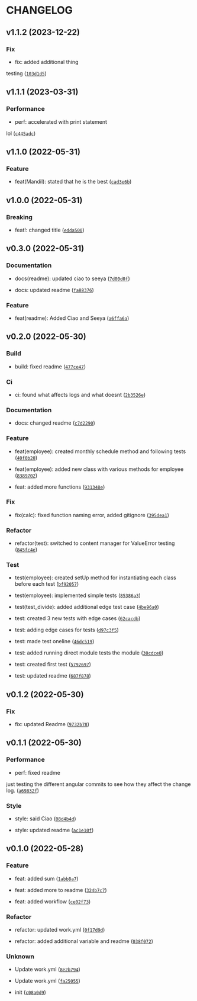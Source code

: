# CHANGELOG



## v1.1.2 (2023-12-22)

### Fix

* fix: added additional thing

testing ([`103d1d5`](https://github.com/TrevorW-code/Test-Semantic-Release/commit/103d1d5b280bde96b58a97519d30849c45dd8a91))


## v1.1.1 (2023-03-31)

### Performance

* perf: accelerated with print statement

lol ([`c445adc`](https://github.com/TrevorW-code/Test-Semantic-Release/commit/c445adcf96d8af72165ab3d1514d8d5331507fe5))


## v1.1.0 (2022-05-31)

### Feature

* feat(Mandil): stated that he is the best ([`cad3e6b`](https://github.com/TrevorW-code/Test-Semantic-Release/commit/cad3e6b2b673e6edf270a7ef137c715f26ac877c))


## v1.0.0 (2022-05-31)

### Breaking

* feat!: changed title ([`edda500`](https://github.com/TrevorW-code/Test-Semantic-Release/commit/edda5009a7d64d8a56bbe97bc9f59c7efa901891))


## v0.3.0 (2022-05-31)

### Documentation

* docs(readme): updated ciao to seeya ([`7d00d0f`](https://github.com/TrevorW-code/Test-Semantic-Release/commit/7d00d0fac3cdf2f805bad2c585eb8f2555b14a7f))

* docs: updated readme ([`fa88376`](https://github.com/TrevorW-code/Test-Semantic-Release/commit/fa8837677b91a84b0e5980cbdcd0fb1afa73adbc))

### Feature

* feat(readme): Added Ciao and Seeya ([`a6ffa6a`](https://github.com/TrevorW-code/Test-Semantic-Release/commit/a6ffa6a33b37b9cace0a53f110bb375557bb5cb8))


## v0.2.0 (2022-05-30)

### Build

* build: fixed readme ([`477ce47`](https://github.com/TrevorW-code/Test-Semantic-Release/commit/477ce47b82344814bd635ea863ef367f06db6622))

### Ci

* ci: found what affects logs and what doesnt ([`2b3526e`](https://github.com/TrevorW-code/Test-Semantic-Release/commit/2b3526e9dff3ce7099ddf16e565d5f2a15d32696))

### Documentation

* docs: changed readme ([`c7d2290`](https://github.com/TrevorW-code/Test-Semantic-Release/commit/c7d229097b1a3228e2de4d67b2b6b7435d659a56))

### Feature

* feat(employee): created monthly schedule method and following tests ([`40f0b20`](https://github.com/TrevorW-code/Test-Semantic-Release/commit/40f0b20edcc91385bf4ed485410db932a37e520a))

* feat(employee): added new class with various methods for employee ([`8389702`](https://github.com/TrevorW-code/Test-Semantic-Release/commit/8389702a8496aadcee1c3aba5b542013cbac30bf))

* feat: added more functions ([`931348e`](https://github.com/TrevorW-code/Test-Semantic-Release/commit/931348eef4c191432339e4ee0e2c67d32e40e63b))

### Fix

* fix(calc): fixed function naming error, added gitignore ([`395dea1`](https://github.com/TrevorW-code/Test-Semantic-Release/commit/395dea1c5f3f2807773e29418b1c962c26173979))

### Refactor

* refactor(test): switched to content manager for ValueError testing ([`845fc4e`](https://github.com/TrevorW-code/Test-Semantic-Release/commit/845fc4e6c50bc6dbba94fad718d0afa8ca6fcee8))

### Test

* test(employee): created setUp method for instantiating each class before each test ([`bf92057`](https://github.com/TrevorW-code/Test-Semantic-Release/commit/bf9205748117ba386c010f8ec9e92ad927647fde))

* test(employee): implemented simple tests ([`85386a3`](https://github.com/TrevorW-code/Test-Semantic-Release/commit/85386a3fadc3a8c744dff6ca96e4fe32d1774c39))

* test(test_divide): added additional edge test case ([`4be96a0`](https://github.com/TrevorW-code/Test-Semantic-Release/commit/4be96a06b2bc89124858b639eee0b3007411c1b3))

* test: created 3 new tests with edge cases ([`62cacdb`](https://github.com/TrevorW-code/Test-Semantic-Release/commit/62cacdb77227f6a9ec93c2ca2adf623d47b343c0))

* test: adding edge cases for tests ([`d97c3f5`](https://github.com/TrevorW-code/Test-Semantic-Release/commit/d97c3f50bcdbd60655675cbc4c98f56450c19ebb))

* test: made test oneline ([`46dc519`](https://github.com/TrevorW-code/Test-Semantic-Release/commit/46dc5192c2eaa030b11a53211a9f4915ec33f452))

* test: added running direct module tests the module ([`30cdce0`](https://github.com/TrevorW-code/Test-Semantic-Release/commit/30cdce0b81246d9d97514dc4791cc3d4f9b3db99))

* test: created first test ([`5792697`](https://github.com/TrevorW-code/Test-Semantic-Release/commit/579269767575d74b3f810134d67e919d2b8622f0))

* test: updated readme ([`687f878`](https://github.com/TrevorW-code/Test-Semantic-Release/commit/687f878a4a6e50e5698bd85074002c1eec0969c4))


## v0.1.2 (2022-05-30)

### Fix

* fix: updated Readme ([`9732b78`](https://github.com/TrevorW-code/Test-Semantic-Release/commit/9732b7845c69c0df673505249cd9646770f73b73))


## v0.1.1 (2022-05-30)

### Performance

* perf: fixed readme

just testing the different angular commits to see how they affect the change log. ([`a69832f`](https://github.com/TrevorW-code/Test-Semantic-Release/commit/a69832ff61445542511f987a557bca8d6674cfb6))

### Style

* style: said Ciao ([`08d4b4d`](https://github.com/TrevorW-code/Test-Semantic-Release/commit/08d4b4de8439cd9c8a6eef0f72e087c90a158753))

* style: updated readme ([`ac1e10f`](https://github.com/TrevorW-code/Test-Semantic-Release/commit/ac1e10f85d47e79a01150a05331e395995785bb4))


## v0.1.0 (2022-05-28)

### Feature

* feat: added sum ([`1abb8a7`](https://github.com/TrevorW-code/Test-Semantic-Release/commit/1abb8a75434787e3596cd46a0ba8097db1f235df))

* feat: added more to readme ([`324b7c7`](https://github.com/TrevorW-code/Test-Semantic-Release/commit/324b7c71b51bf89e1c01c2d780f137e638625813))

* feat: added workflow ([`ce02f73`](https://github.com/TrevorW-code/Test-Semantic-Release/commit/ce02f7386a6d3e99a5f5eaa96adb9eeb4a003d8e))

### Refactor

* refactor: updated work.yml ([`0f17d9d`](https://github.com/TrevorW-code/Test-Semantic-Release/commit/0f17d9db51be6fb5a0a6597b8074cd0a2c94259d))

* refactor: added additional variable and readme ([`038f072`](https://github.com/TrevorW-code/Test-Semantic-Release/commit/038f072548674011cc5043aa2a74a25f3a4739f6))

### Unknown

* Update work.yml ([`8e2b794`](https://github.com/TrevorW-code/Test-Semantic-Release/commit/8e2b794cc35e5660756a2cadef5873efccef3e28))

* Update work.yml ([`fa25055`](https://github.com/TrevorW-code/Test-Semantic-Release/commit/fa25055b5b9c744df493e56ff44fb4a4a4acbddb))

* init ([`c08a0d9`](https://github.com/TrevorW-code/Test-Semantic-Release/commit/c08a0d96b60ea8111dee09ec119590851f5d825c))
